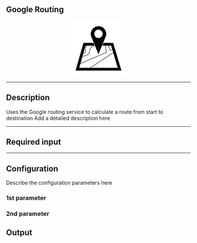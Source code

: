## Google Routing

<p align="center"> 
    <img src="icon.png" width="150px;" class="pe-image-documentation"/>
</p>

***

## Description

Uses the Google routing service to calculate a route from start to destination
Add a detailed description here

***

## Required input


***

## Configuration

Describe the configuration parameters here

### 1st parameter


### 2nd parameter

## Output